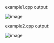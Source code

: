 example1.cpp output: 

![image](https://user-images.githubusercontent.com/59770659/194124401-bd4447a2-eaf4-43f1-9411-f521ff55ad95.png)


example2.cpp output:

![image](https://user-images.githubusercontent.com/59770659/194126141-373d174d-9b56-4337-9ec5-4eb0cda0d7e7.png)
